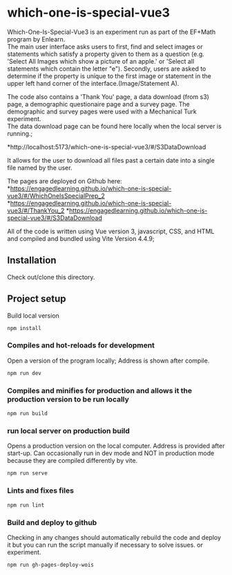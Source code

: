 # which-one-is-special-vue3
  Which-One-Is-Special-Vue3 is an experiment run as part of the EF+Math program by Enlearn.  
  The main user interface asks users to first, find and select images or statements which satisfy a property given to them as a question (e.g.  'Select All Images which show a picture of an apple.' or 'Select all statements which contain the letter "e"). Secondly, users are asked to determine if the property is unique to the first image or statement in the upper left hand corner of the interface.(Image/Statement A). 

  The code also contains a 'Thank You' page, a data download (from s3) page, a demographic questionaire page and a survey page.  The demographic and survey pages were used with a Mechanical Turk experiment.  
  The data download page can be found here locally when the local server is running.;
  
  *http://localhost:5173/which-one-is-special-vue3/#/S3DataDownload 

  It allows for the user to download all files past a certain date into a single file named by the user. 

  The pages are deployed on Github here:
  *https://engagedlearning.github.io/which-one-is-special-vue3/#/WhichOneIsSpecialPrep_2 
  *https://engagedlearning.github.io/which-one-is-special-vue3/#/ThankYou_2
  *https://engagedlearning.github.io/which-one-is-special-vue3/#/S3DataDownload 

  All of the code is written using Vue version 3, javascript, CSS, and HTML and compiled and bundled using Vite Version 4.4.9;

## Installation
  Check out/clone this directory. 

## Project setup

Build local version 
```
npm install
```

### Compiles and hot-reloads for development

Open a version of the program locally;  Address is shown after compile. 

```
npm run dev
```

### Compiles and minifies for production and allows it the production version to be run locally

```
npm run build
```

### run local server on production build

Opens a production version on the local computer. Address is provided after start-up. Can occasionally run in dev mode and NOT in production mode because they are compiled differently by vite. 

```
npm run serve
```

### Lints and fixes files
```
npm run lint
```

### Build and deploy to github

Checking in any changes should automatically rebuild the code and deploy it but you can run the script manually
if necessary to solve issues. or experiment.  

```
npm run gh-pages-deploy-wois
```

